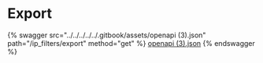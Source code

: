 # Export

{% swagger src="../../../../../.gitbook/assets/openapi (3).json" path="/ip_filters/export" method="get" %}
[openapi (3).json](<../../../../../.gitbook/assets/openapi (3).json>)
{% endswagger %}
